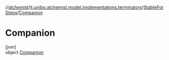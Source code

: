 //[alchemist](../../../../index.md)/[it.unibo.alchemist.model.implementations.terminators](../../index.md)/[StableForSteps](../index.md)/[Companion](index.md)

# Companion

[jvm]\
object [Companion](index.md)

